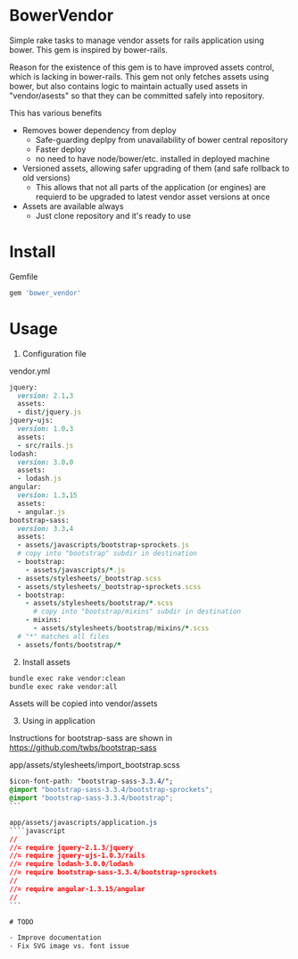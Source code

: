 # BowerVendor

Simple rake tasks to manage vendor assets for rails application
using bower. This gem is inspired by bower-rails.

Reason for the existence of this gem is to have improved assets control, which is lacking
in bower-rails. This gem not only fetches assets using bower, but also contains logic to
maintain actually used assets in "vendor/asests" so that they can be committed safely into
repository.

This has various benefits
- Removes bower dependency from deploy
  * Safe-guarding deplpy from unavailability of bower central repository
  * Faster deploy
  * no need to have node/bower/etc. installed in deployed machine
- Versioned assets, allowing safer upgrading of them (and safe rollback to old versions)
  * This allows that not all parts of the application (or engines) are requierd to be upgraded
    to latest vendor asset versions at once
- Assets are available always
  * Just clone repository and it's ready to use

# Install

Gemfile
```ruby
gem 'bower_vendor'
```

# Usage

1) Configuration file

vendor.yml
```ruby
jquery:
  version: 2.1.3
  assets:
  - dist/jquery.js
jquery-ujs:
  version: 1.0.3
  assets:
  - src/rails.js
lodash:
  version: 3.0.0
  assets:
  - lodash.js
angular:
  version: 1.3.15
  assets:
  - angular.js
bootstrap-sass:
  version: 3.3.4
  assets:
  - assets/javascripts/bootstrap-sprockets.js
  # copy into "bootstrap" subdir in destination
  - bootstrap:
    - assets/javascripts/*.js
  - assets/stylesheets/_bootstrap.scss
  - assets/stylesheets/_bootstrap-sprockets.scss
  - bootstrap:
    - assets/stylesheets/bootstrap/*.scss
      # copy into "bootstrap/mixins" subdir in destination
    - mixins:
      - assets/stylesheets/bootstrap/mixins/*.scss
  # "*" matches all files
  - assets/fonts/bootstrap/*
```

2) Install assets

```bash
bundle exec rake vendor:clean
bundle exec rake vendor:all
```

Assets will be copied into vendor/assets

3) Using in application

Instructions for bootstrap-sass are shown in https://github.com/twbs/bootstrap-sass

app/assets/stylesheets/import_bootstrap.scss
````css
$icon-font-path: "bootstrap-sass-3.3.4/";
@import "bootstrap-sass-3.3.4/bootstrap-sprockets";
@import "bootstrap-sass-3.3.4/bootstrap";
```

app/assets/javascripts/application.js
````javascript
//
//= require jquery-2.1.3/jquery
//= require jquery-ujs-1.0.3/rails
//= require lodash-3.0.0/lodash
//= require bootstrap-sass-3.3.4/bootstrap-sprockets
//
//= require angular-1.3.15/angular
//
```

# TODO

- Improve documentation
- Fix SVG image vs. font issue
